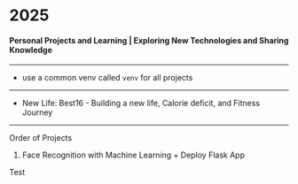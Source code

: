 # 2025
#### Personal Projects and Learning | Exploring New Technologies and Sharing Knowledge

---

- use a common venv called `venv` for all projects

--- 

- New Life: Best16 -  Building a new life, Calorie deficit, and Fitness Journey

---
Order of Projects

1. Face Recognition with Machine Learning + Deploy Flask App


Test